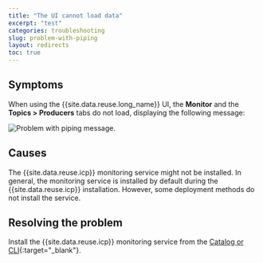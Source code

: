 ```yaml
---
title: "The UI cannot load data"
excerpt: "test"
categories: troubleshooting
slug: problem-with-piping
layout: redirects
toc: true
---
```


## Symptoms

When using the {{site.data.reuse.long_name}} UI, the **Monitor** and the **Topics > Producers** tabs do not load, displaying the following message:

![Problem with piping message.](../../../images/pipe_broken.png "Screen capture showing message Uh oh. There's a problem with the piping. We can't load this data.")

## Causes

The {{site.data.reuse.icp}} monitoring service might not be installed. In general, the monitoring service is installed by default during the  {{site.data.reuse.icp}} installation. However, some deployment methods do not install the service.

## Resolving the problem

Install the {{site.data.reuse.icp}} monitoring service from the [Catalog or CLI](https://www.ibm.com/support/knowledgecenter/en/SSBS6K_3.1.2/manage_metrics/monitoring_service.html#install_monitsrv){:target="_blank"}.
